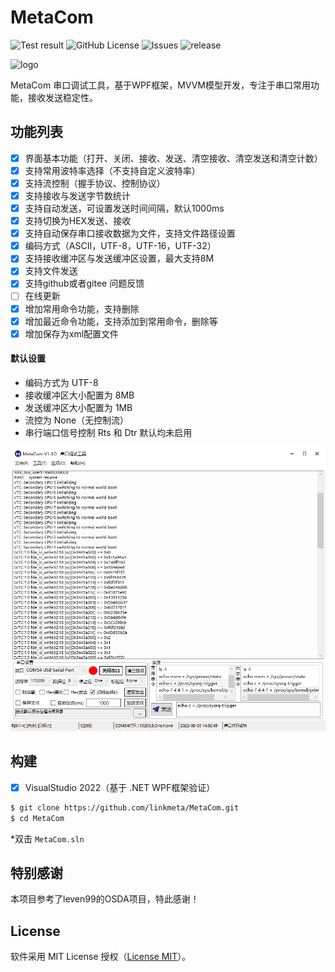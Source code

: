 
# MetaCom
![Test result](https://img.shields.io/badge/Windows-passing-green)
![GitHub License](https://img.shields.io/github/license/linkmeta/MetaCom?color=blue&style=flat-square)
![Issues](https://img.shields.io/github/issues/linkmeta/MetaCom?color=blue&style=flat-square)
![release](https://img.shields.io/github/release/linkmeta/MetaCom.svg)

![logo](/MetaCom/Images/favicon.ico)

MetaCom 串口调试工具，基于WPF框架，MVVM模型开发，专注于串口常用功能，接收发送稳定性。


## 功能列表

- [x] 界面基本功能（打开、关闭、接收、发送、清空接收、清空发送和清空计数）
- [x] 支持常用波特率选择（不支持自定义波特率）
- [x] 支持流控制（握手协议、控制协议）
- [x] 支持接收与发送字节数统计
- [x] 支持自动发送，可设置发送时间间隔，默认1000ms
- [x] 支持切换为HEX发送、接收
- [x] 支持自动保存串口接收数据为文件，支持文件路径设置
- [x] 编码方式（ASCII，UTF-8，UTF-16，UTF-32）
- [x] 支持接收缓冲区与发送缓冲区设置，最大支持8M
- [x] 支持文件发送
- [x] 支持github或者gitee 问题反馈
- [ ] 在线更新
- [x] 增加常用命令功能，支持删除
- [x] 增加最近命令功能，支持添加到常用命令，删除等
- [x] 增加保存为xml配置文件

####  默认设置
* 编码方式为 UTF-8 
* 接收缓冲区大小配置为 8MB
* 发送缓冲区大小配置为 1MB
* 流控为 None（无控制流）
* 串行端口信号控制 Rts 和 Dtr 默认均未启用
<img src="https://github.com/linkmeta/MetaCom/blob/main/docs/MetaCom.png" width="700">


## 构建

- [x] VisualStudio 2022（基于 .NET WPF框架验证）

```bash
$ git clone https://github.com/linkmeta/MetaCom.git
$ cd MetaCom
```
*双击 `MetaCom.sln`

## 特别感谢

本项目参考了leven99的OSDA项目，特此感谢！

## License

软件采用 MIT License 授权（[License MIT](./LICENSE)）。

